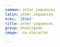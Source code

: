```yaml
---
common: other sequences
latin: other sequences
ncbi: '28384'
title: other sequences
group: Unassigned
image: .na.character

---
```

